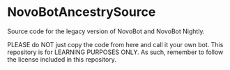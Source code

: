 # NovoBotAncestrySource
Source code for the legacy version of NovoBot and NovoBot Nightly.

PLEASE do NOT just copy the code from here and call it your own bot. This repository is for LEARNING PURPOSES ONLY. As such, remember to follow the license included in this repository.
